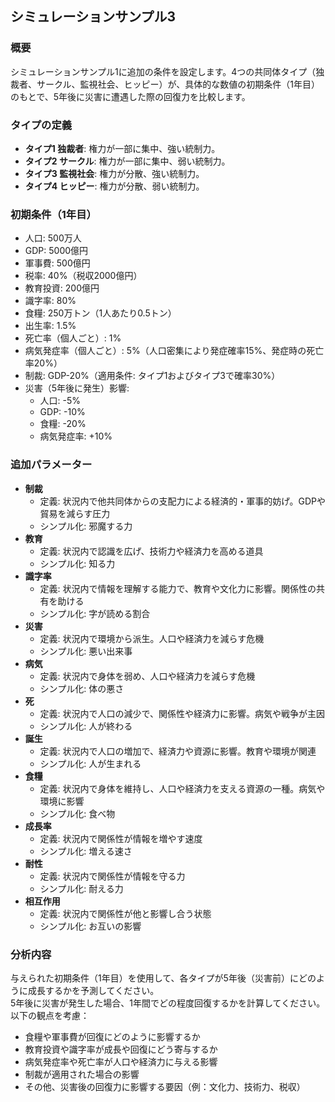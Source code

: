 ## シミュレーションサンプル3

### 概要
シミュレーションサンプル1に追加の条件を設定します。4つの共同体タイプ（独裁者、サークル、監視社会、ヒッピー）が、具体的な数値の初期条件（1年目）のもとで、5年後に災害に遭遇した際の回復力を比較します。

### タイプの定義
- **タイプ1 独裁者**: 権力が一部に集中、強い統制力。
- **タイプ2 サークル**: 権力が一部に集中、弱い統制力。
- **タイプ3 監視社会**: 権力が分散、強い統制力。
- **タイプ4 ヒッピー**: 権力が分散、弱い統制力。

### 初期条件（1年目）
- 人口: 500万人
- GDP: 5000億円
- 軍事費: 500億円
- 税率: 40%（税収2000億円）
- 教育投資: 200億円
- 識字率: 80%
- 食糧: 250万トン（1人あたり0.5トン）
- 出生率: 1.5%
- 死亡率（個人ごと）: 1%
- 病気発症率（個人ごと）: 5%（人口密集により発症確率15%、発症時の死亡率20%）
- 制裁: GDP-20%（適用条件: タイプ1およびタイプ3で確率30%）
- 災害（5年後に発生）影響:
  - 人口: -5%
  - GDP: -10%
  - 食糧: -20%
  - 病気発症率: +10%

### 追加パラメーター
- **制裁**  
  - 定義: 状況内で他共同体からの支配力による経済的・軍事的妨げ。GDPや貿易を減らす圧力  
  - シンプル化: 邪魔する力
- **教育**  
  - 定義: 状況内で認識を広げ、技術力や経済力を高める道具  
  - シンプル化: 知る力
- **識字率**  
  - 定義: 状況内で情報を理解する能力で、教育や文化力に影響。関係性の共有を助ける  
  - シンプル化: 字が読める割合
- **災害**  
  - 定義: 状況内で環境から派生。人口や経済力を減らす危機  
  - シンプル化: 悪い出来事
- **病気**  
  - 定義: 状況内で身体を弱め、人口や経済力を減らす危機  
  - シンプル化: 体の悪さ
- **死**  
  - 定義: 状況内で人口の減少で、関係性や経済力に影響。病気や戦争が主因  
  - シンプル化: 人が終わる
- **誕生**  
  - 定義: 状況内で人口の増加で、経済力や資源に影響。教育や環境が関連  
  - シンプル化: 人が生まれる
- **食糧**  
  - 定義: 状況内で身体を維持し、人口や経済力を支える資源の一種。病気や環境に影響  
  - シンプル化: 食べ物
- **成長率**  
  - 定義: 状況内で関係性が情報を増やす速度  
  - シンプル化: 増える速さ
- **耐性**  
  - 定義: 状況内で関係性が情報を守る力  
  - シンプル化: 耐える力
- **相互作用**  
  - 定義: 状況内で関係性が他と影響し合う状態  
  - シンプル化: お互いの影響

### 分析内容
与えられた初期条件（1年目）を使用して、各タイプが5年後（災害前）にどのように成長するかを予測してください。  
5年後に災害が発生した場合、1年間でどの程度回復するかを計算してください。以下の観点を考慮：
- 食糧や軍事費が回復にどのように影響するか
- 教育投資や識字率が成長や回復にどう寄与するか
- 病気発症率や死亡率が人口や経済力に与える影響
- 制裁が適用された場合の影響
- その他、災害後の回復力に影響する要因（例：文化力、技術力、税収）
